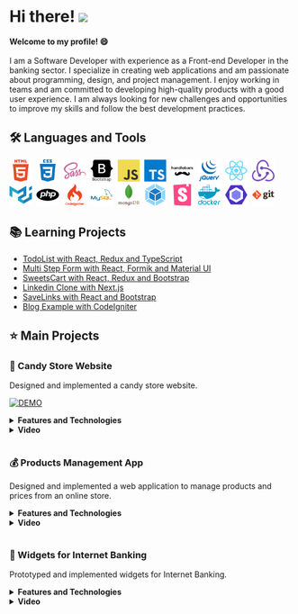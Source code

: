 <h1> Hi there! <img src="https://media.giphy.com/media/hvRJCLFzcasrR4ia7z/giphy.gif" width="30"></h1>

<strong>Welcome to my profile! 😄</strong>
</br></br>
<span>I am a Software Developer with experience as a Front-end Developer in the banking sector. I specialize in creating web applications and am passionate about programming, design, and project management. I enjoy working in teams and am committed to developing high-quality products with a good user experience. I am always looking for new challenges and opportunities to improve my skills and follow the best development practices.</span>

## 🛠 Languages and Tools

<p>
<img src="https://github.com/devicons/devicon/blob/master/icons/html5/html5-plain-wordmark.svg" title="HTML5" alt="HTML" width="40" height="40"/>&nbsp;
<img src="https://github.com/devicons/devicon/blob/master/icons/css3/css3-plain-wordmark.svg"  title="CSS3" alt="CSS" width="40" height="40"/>&nbsp;
<img src="https://github.com/devicons/devicon/blob/master/icons/sass/sass-original.svg"  title="Sass" alt="Sass" width="40" height="40"/>&nbsp;
<img src="https://github.com/devicons/devicon/blob/master/icons/bootstrap/bootstrap-plain-wordmark.svg"  title="Bootstrap" alt="Bootstrap" width="40" height="40"/>&nbsp;
<img src="https://github.com/devicons/devicon/blob/master/icons/javascript/javascript-original.svg" title="JavaScript" alt="JavaScript" width="40" height="40"/>&nbsp;
<img src="https://github.com/devicons/devicon/blob/master/icons/typescript/typescript-original.svg" title="TypeScript" alt="TypeScript" width="40" height="40"/>&nbsp;
<img src="https://github.com/devicons/devicon/blob/master/icons/handlebars/handlebars-original-wordmark.svg" title="Handlebars" alt="Handlebars" width="40" height="40"/>&nbsp;
<img src="https://github.com/devicons/devicon/blob/master/icons/jquery/jquery-plain-wordmark.svg" title="jQuery" alt="jQuery" width="40" height="40"/>&nbsp;
<img src="https://github.com/devicons/devicon/blob/master/icons/react/react-original.svg" title="React" alt="React" width="40" height="40"/>&nbsp;
<img src="https://github.com/devicons/devicon/blob/master/icons/redux/redux-original.svg" title="Redux" alt="Redux" width="40" height="40"/>&nbsp;
<img src="https://github.com/devicons/devicon/blob/master/icons/materialui/materialui-original.svg" title="Material UI" alt="Material UI" width="40" height="40"/>&nbsp;
<img src="https://github.com/devicons/devicon/blob/master/icons/php/php-plain.svg" title="PHP" alt="PHP" width="40" height="40"/>&nbsp;
<img src="https://github.com/devicons/devicon/blob/master/icons/codeigniter/codeigniter-plain-wordmark.svg" title="Codeigniter" alt="Codeigniter" width="40" height="40"/>&nbsp;
<img src="https://github.com/devicons/devicon/blob/master/icons/mysql/mysql-original-wordmark.svg" title="MySQL" alt="MySQL" width="40" height="40"/>&nbsp;
<img src="https://github.com/devicons/devicon/blob/master/icons/mongodb/mongodb-original-wordmark.svg" title="MongoDB" alt="MongoDB" width="40" height="40"/>&nbsp;
<img src="https://github.com/devicons/devicon/blob/master/icons/webpack/webpack-original.svg" title="Webpack" alt="Webpack" width="40" height="40"/>&nbsp;
<img src="https://github.com/devicons/devicon/blob/master/icons/storybook/storybook-original.svg" title="Storybook" alt="Storybook" width="40" height="40"/>&nbsp;
<img src="https://github.com/devicons/devicon/blob/master/icons/docker/docker-plain-wordmark.svg" title="Docker" alt="Docker" width="40" height="40"/>&nbsp;
<img src="https://github.com/devicons/devicon/blob/master/icons/eslint/eslint-original.svg" title="ESLint" alt="ESLint" width="40" height="40"/>&nbsp;
<img src="https://github.com/devicons/devicon/blob/master/icons/git/git-original-wordmark.svg" title="Git" alt="Git" width="40" height="40"/>&nbsp;
</p>

## 📚 Learning Projects
- [TodoList with React, Redux and TypeScript](https://github.com/JoselynDRF/react-redux-typescript-todolist)
- [Multi Step Form with React, Formik and Material UI](https://github.com/JoselynDRF/react-formik-form)
- [SweetsCart with React, Redux and Bootstrap](https://github.com/JoselynDRF/react-redux-sweetscart)
- [Linkedin Clone with Next.js](https://github.com/JoselynDRF/react-nextjs-linkedin)
- [SaveLinks with React and Bootstrap](https://github.com/JoselynDRF/react-savelinks)
- [Blog Example with CodeIgniter](https://github.com/JoselynDRF/codeigniter-myblog)

## ⭐ Main Projects

### 🍭 Candy Store Website

Designed and implemented a candy store website.

[![DEMO](https://img.shields.io/badge/live%20demo-0073cf?style=for-the-badge&logoColor=white)](https://mimoswebsitedemo.000webhostapp.com)

<details>
<summary><strong>Features and Technologies</strong></summary>

</br>

<p>
<img src="https://github.com/devicons/devicon/blob/master/icons/html5/html5-plain-wordmark.svg" title="HTML5" alt="HTML" width="40" height="40"/>&nbsp;
<img src="https://github.com/devicons/devicon/blob/master/icons/css3/css3-plain-wordmark.svg"  title="CSS3" alt="CSS" width="40" height="40"/>&nbsp;
<img src="https://github.com/devicons/devicon/blob/master/icons/sass/sass-original.svg"  title="Sass" alt="Sass" width="40" height="40"/>&nbsp;
<img src="https://github.com/devicons/devicon/blob/master/icons/bootstrap/bootstrap-plain-wordmark.svg"  title="Bootstrap" alt="Bootstrap" width="40" height="40"/>&nbsp;
<img src="https://github.com/devicons/devicon/blob/master/icons/javascript/javascript-original.svg" title="JavaScript" alt="JavaScript" width="40" height="40"/>&nbsp;
<img src="https://github.com/devicons/devicon/blob/master/icons/jquery/jquery-plain-wordmark.svg" title="jQuery" alt="jQuery" width="40" height="40"/>&nbsp;
<img src="https://github.com/devicons/devicon/blob/master/icons/php/php-plain.svg" title="PHP" alt="PHP" width="40" height="40"/>&nbsp;
<img src="https://github.com/devicons/devicon/blob/master/icons/codeigniter/codeigniter-plain-wordmark.svg" title="Codeigniter" alt="Codeigniter" width="40" height="40"/>&nbsp;
<img src="https://github.com/devicons/devicon/blob/master/icons/mysql/mysql-original-wordmark.svg" title="MySQL" alt="MySQL" width="40" height="40"/>&nbsp;
</p>

</br>

- Show candy store information stored in the database
- Image gallery with preview
- Send an email with the contact form
- Contact form with reCAPTCHA, client-side and server-side validation
- Location with Google Maps
- Links for social media (Facebook and Instagram)
- Cookie Policy Terms and Conditions
- Button to return to the top of the screen
- Responsive design
- Optimized images
- Lazy loading images
- Animations
- Google Analytics

</br>
</details>

<details>
<summary><strong>Video</strong></summary>
  
</br>

https://user-images.githubusercontent.com/15716360/213870291-14048f88-af44-4215-981d-56b5cb339c56.mp4
</details>

#

### 💰 Products Management App

Designed and implemented a web application to manage products and prices from an online store.

<details>
<summary><strong>Features and Technologies</strong></summary>

</br>

<p>
<img src="https://github.com/devicons/devicon/blob/master/icons/html5/html5-plain-wordmark.svg" title="HTML5" alt="HTML" width="40" height="40"/>&nbsp;
<img src="https://github.com/devicons/devicon/blob/master/icons/typescript/typescript-original.svg" title="TypeScript" alt="TypeScript" width="40" height="40"/>&nbsp;
<img src="https://github.com/devicons/devicon/blob/master/icons/react/react-original.svg" title="React" alt="React" width="40" height="40"/>&nbsp;
<img src="https://github.com/devicons/devicon/blob/master/icons/nextjs/nextjs-original-wordmark.svg" title="NextJS" alt="NextJS" width="40" height="40"/>&nbsp;
<img src="https://github.com/devicons/devicon/blob/master/icons/materialui/materialui-original.svg" title="Material UI" alt="Material UI" width="40" height="40"/>&nbsp;
<img src="https://github.com/devicons/devicon/blob/master/icons/mongodb/mongodb-original-wordmark.svg" title="MongoDB" alt="MongoDB" width="40" height="40"/>&nbsp;
</p>

</br>

- Login with Auth0
- Email verification
- Show products, categories, and materials stored in the database
	- Products with name, category color, image, one or more models and prices, description, materials, and a link to a Facebook page
	- Categories with name and color
	- Materials with name and price
- Create, edit and delete products, categories, and materials
- Set a category color with a color picker
- Upload a product image, and see a preview in create product form
- Forms with client-side validation
- Server-side rendering with Next.js
- Responsive design with Material UI

</br>

</details>

<details>
<summary><strong>Video</strong></summary>
  
</br>

https://user-images.githubusercontent.com/15716360/213887730-f1710083-0f22-40ec-a91b-f11e475051d3.mp4
</details>

#

### 🏦 Widgets for Internet Banking

Prototyped and implemented widgets for Internet Banking.

<details>
<summary><strong>Features and Technologies</strong></summary>

</br>

<p>
<img src="https://github.com/devicons/devicon/blob/master/icons/html5/html5-plain-wordmark.svg" title="HTML5" alt="HTML" width="40" height="40"/>&nbsp;
<img src="https://github.com/devicons/devicon/blob/master/icons/css3/css3-plain-wordmark.svg"  title="CSS3" alt="CSS" width="40" height="40"/>&nbsp;
<img src="https://github.com/devicons/devicon/blob/master/icons/sass/sass-original.svg"  title="Sass" alt="Sass" width="40" height="40"/>&nbsp;
<img src="https://github.com/devicons/devicon/blob/master/icons/bootstrap/bootstrap-plain-wordmark.svg"  title="Bootstrap" alt="Bootstrap" width="40" height="40"/>&nbsp;
<img src="https://github.com/devicons/devicon/blob/master/icons/javascript/javascript-original.svg" title="JavaScript" alt="JavaScript" width="40" height="40"/>&nbsp;
<img src="https://github.com/devicons/devicon/blob/master/icons/angularjs/angularjs-original.svg" title="AngularJS" alt="AngularJS" width="40" height="40"/>&nbsp;
</p>

</br>

- Widget for payments of services
- Widget for pending operations
- Desktop and mobile layouts

</br>

</details>

<details>
<summary><strong>Video</strong></summary>
  
</br>

https://user-images.githubusercontent.com/15716360/213884161-a3c756a9-c44f-4c1d-a4d5-73b01f71cc02.mp4
</details>
